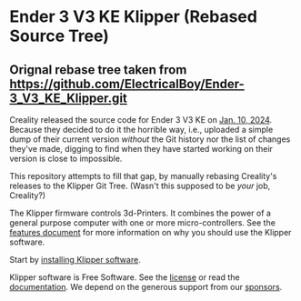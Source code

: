 # Ender 3 V3 KE Klipper (Rebased Source Tree)

## Orignal rebase tree taken from https://github.com/ElectricalBoy/Ender-3_V3_KE_Klipper.git


Creality released the source code for Ender 3 V3 KE on [Jan. 10, 2024](https://www.reddit.com/r/Creality/comments/193615t).
Because they decided to do it the horrible way, i.e., uploaded a simple dump of their current version _without_ the Git history
nor the list of changes they've made, digging to find when they have started working on their version is close to impossible.

This repository attempts to fill that gap, by manually rebasing Creality's releases to the Klipper Git Tree.
(Wasn't this supposed to be _your_ job, Creality?)

The Klipper firmware controls 3d-Printers. It combines the power of a
general purpose computer with one or more micro-controllers. See the
[features document](https://www.klipper3d.org/Features.html) for more
information on why you should use the Klipper software.

Start by [installing Klipper software](https://www.klipper3d.org/Installation.html).

Klipper software is Free Software. See the [license](COPYING) or read
the [documentation](https://www.klipper3d.org/Overview.html). We
depend on the generous support from our
[sponsors](https://www.klipper3d.org/Sponsors.html).
